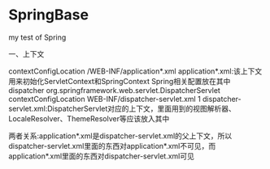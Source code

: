 # SpringBase
my test of Spring 

一、上下文

<context-param>
        <param-name>contextConfigLocation</param-name>
        <param-value>
            /WEB-INF/application*.xml
        </param-value>
</context-param>
application*.xml:该上下文用来初始化ServletContext和SpringContext
Spring相关配置放在其中


<servlet>
    <servlet-name>dispatcher</servlet-name>
    <servlet-class>org.springframework.web.servlet.DispatcherServlet</servlet-class>
    <init-param>
        <param-name>contextConfigLocation</param-name>
        <param-value>WEB-INF/dispatcher-servlet.xml</param-value>
    </init-param>
    <load-on-startup>1</load-on-startup>
</servlet>
dispatcher-servlet.xml:DispatcherServlet对应的上下文，里面用到的视图解析器、
LocaleResolver、ThemeResolver等应该放入其中

两者关系:application*.xml是dispatcher-servlet.xml的父上下文，所以dispatcher-servlet.xml里面的东西对application*.xml不可见，而application*.xml里面的东西对dispatcher-servlet.xml可见



